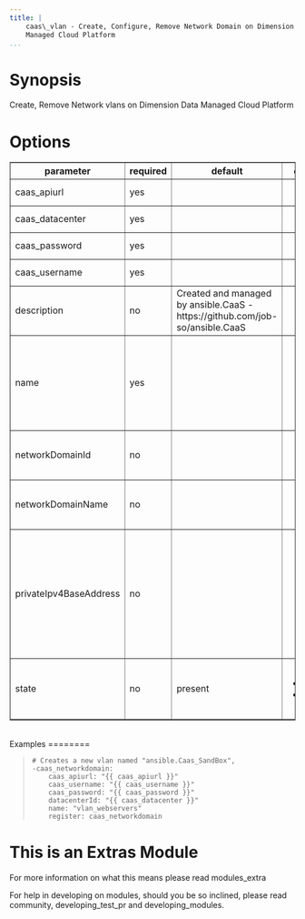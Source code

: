 ```yaml
---
title: |
    caas\_vlan - Create, Configure, Remove Network Domain on Dimension Data
    Managed Cloud Platform
...
```


Synopsis
========

Create, Remove Network vlans on Dimension Data Managed Cloud Platform

Options
=======

<table border=1 cellpadding=4>
<tr>
<th class="head">parameter</th>
<th class="head">required</th>
<th class="head">default</th>
<th class="head">choices</th>
<th class="head">comments</th>
</tr>
        <tr>
<td>caas_apiurl<br/><div style="font-size: small;"></div></td>
<td>yes</td>
<td></td>
    <td><ul></ul></td>
    <td><div>See caas_server for more information</div></td></tr>
        <tr>
<td>caas_datacenter<br/><div style="font-size: small;"></div></td>
<td>yes</td>
<td></td>
    <td><ul></ul></td>
    <td><div>See caas_server for more information</div></td></tr>
        <tr>
<td>caas_password<br/><div style="font-size: small;"></div></td>
<td>yes</td>
<td></td>
    <td><ul></ul></td>
    <td><div>The associated password</div></td></tr>
        <tr>
<td>caas_username<br/><div style="font-size: small;"></div></td>
<td>yes</td>
<td></td>
    <td><ul></ul></td>
    <td><div>Your username credential</div></td></tr>
        <tr>
<td>description<br/><div style="font-size: small;"></div></td>
<td>no</td>
<td>Created and managed by ansible.CaaS - https://github.com/job-so/ansible.CaaS</td>
    <td><ul></ul></td>
    <td><div>Maximum length: 255 characters.</div></td></tr>
        <tr>
<td>name<br/><div style="font-size: small;"></div></td>
<td>yes</td>
<td></td>
    <td><ul></ul></td>
    <td><div>Name that has to be given to the instance</div><div>The name must be unique inside the DataCenter</div><div>Minimum length 1 character Maximum length 75 characters.</div></td></tr>
        <tr>
<td>networkDomainId<br/><div style="font-size: small;"></div></td>
<td>no</td>
<td></td>
    <td><ul></ul></td>
    <td><div>The id of a Network Domain belonging to {org-id} within the same MCP 2.0 data center.</div></td></tr>
        <tr>
<td>networkDomainName<br/><div style="font-size: small;"></div></td>
<td>no</td>
<td></td>
    <td><ul></ul></td>
    <td><div>The name of a Network Domain belonging to {org-id} within the same MCP 2.0 data center.</div></td></tr>
        <tr>
<td>privateIpv4BaseAddress<br/><div style="font-size: small;"></div></td>
<td>no</td>
<td></td>
    <td><ul></ul></td>
    <td><div>An Integer between 16 and 24, which represents the size of the VLAN to be deployed and must be consistent with the privateIpv4BaseAddress provided.</div><div>If this property is not provided, the VLAN will default to being /24</div></td></tr>
        <tr>
<td>state<br/><div style="font-size: small;"></div></td>
<td>no</td>
<td>present</td>
    <td><ul><li>present</li><li>absent</li></ul></td>
    <td><div>Should the resource be present or absent.</div><div>Take care : Absent will powerOff and delete all servers.</div></td></tr>
    </table>
</br>
Examples
========

>     # Creates a new vlan named "ansible.Caas_SandBox", 
>     -caas_networkdomain:
>         caas_apiurl: "{{ caas_apiurl }}"
>         caas_username: "{{ caas_username }}"
>         caas_password: "{{ caas_password }}"
>         datacenterId: "{{ caas_datacenter }}"
>         name: "vlan_webservers"
>         register: caas_networkdomain

This is an Extras Module
========================

For more information on what this means please read modules\_extra

For help in developing on modules, should you be so inclined, please
read community, developing\_test\_pr and developing\_modules.
